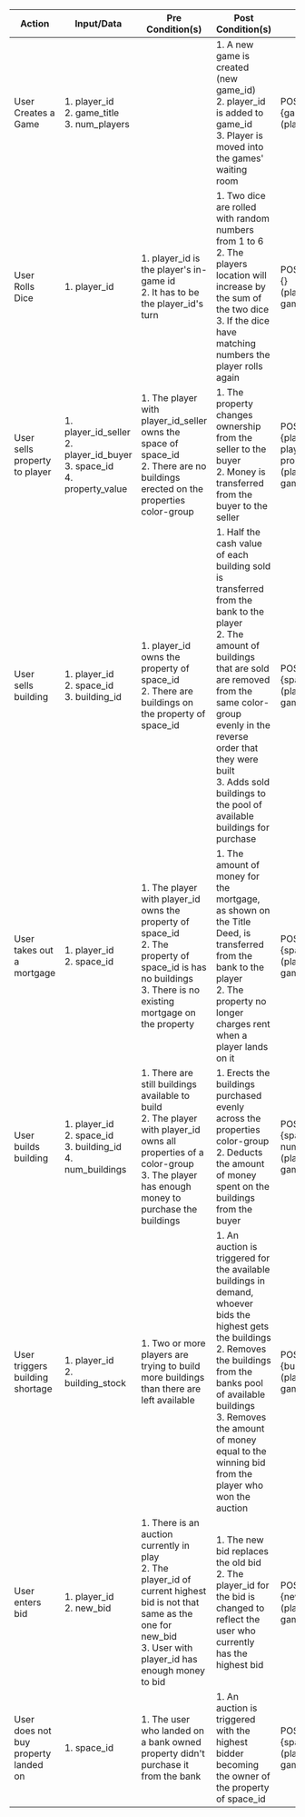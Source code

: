 | Action                                  | Input/Data                                                                        | Pre Condition(s)                                                                                                                                                                 | Post Condition(s)                                                                                                                                                                                                                                                                                                                                                                                  | API Endpoint |
|-----------------------------------------|-----------------------------------------------------------------------------------|----------------------------------------------------------------------------------------------------------------------------------------------------------------------------------|----------------------------------------------------------------------------------------------------------------------------------------------------------------------------------------------------------------------------------------------------------------------------------------------------------------------------------------------------------------------------------------------------|--------------|
| User Creates a Game                     | 1. player_id<br>2. game_title<br>3. num_players                                   |                                                                                                                                                                                  | 1. A new game is created (new game_id)<br>2. player_id is added to game_id<br>3. Player is moved into the games' waiting room                                                                                                                                                                                                                                                                      | POST/games/create <br> {game_title, num_players} <br> (player_id available in session)|
| User Rolls Dice                         | 1. player_id                                                                      | 1. player_id is the player's in-game id<br>2. It has to be the player_id's turn                                                                                                  | 1. Two dice are rolled with random numbers from 1 to 6<br>2. The players location will increase by the sum of the two dice<br>3. If the dice have matching numbers the player rolls again                                                                                                                                                                                                          | POST/games/:id/roll <br> {} <br> (player_id is available in session, game_id in url)|
| User sells property to player           | 1. player_id_seller<br>2. player_id_buyer<br>3. space_id<br>4. property_value     | 1. The player with player_id_seller owns the space of space_id<br>2. There are no buildings erected on the properties color-group                                                | 1. The property changes ownership from the seller to the buyer<br>2. Money is transferred from the buyer to the seller                                                                                                                                                                                                                                                                             | POST/games/:id/sellprop <br> {player_id_seller, player_id_buyer, space_id, property_value} <br> (player_id is available in session, game_id in url)|
| User sells building                     | 1. player_id<br>2. space_id<br>3. building_id                                     | 1. player_id owns the property of space_id<br>2. There are buildings on the property of space_id                                                                                 | 1. Half the cash value of each building sold is transferred from the bank to the player<br>2. The amount of buildings that are sold are removed from the same color-group evenly in the reverse order that they were built<br>3. Adds sold buildings to the pool of available buildings for purchase                                                                                               | POST/games/:id/sellbuild <br> {space_id, building_id} <br> (player_id is available in session, game_id in url)|
| User takes out a mortgage               | 1. player_id<br>2. space_id                                                       | 1. The player with player_id owns the property of space_id<br>2. The property of space_id is has no buildings<br>3. There is no existing mortgage on the property                | 1. The amount of money for the mortgage, as shown on the Title Deed, is transferred from the bank to the player<br>2. The property no longer charges rent when a player lands on it                                                                                                                                                                                                                | POST/games/:id/mortage <br> {space_id} <br> (player_id is available in session, game_id in url)|
| User builds building                    | 1. player_id<br>2. space_id<br>3. building_id<br>4. num_buildings                 | 1. There are still buildings available to build<br>2. The player with player_id owns all properties of a color-group<br>3. The player has enough money to purchase the buildings | 1. Erects the buildings purchased evenly across the properties color-group<br>2. Deducts the amount of money spent on the buildings from the buyer                                                                                                                                                                                                                                                 | POST/games/:id/build <br> {space_id, building_id, num_buildings} <br> (player_id is available in session, game_id in url)|
| User triggers building shortage         | 1. player_id<br>2. building_stock                                                 | 1. Two or more players are trying to build more buildings than there are left available                                                                                          | 1. An auction is triggered for the available buildings in demand, whoever bids the highest gets the buildings<br>2. Removes the buildings from the banks pool of available buildings<br>3. Removes the amount of money equal to the winning bid from the player who won the auction                                                                                                                | POST/games/:id/buildshort <br> {building_stock} <br> (player_id is available in session, game_id in url)|
| User enters bid                         | 1. player_id<br>2. new_bid                                                        | 1. There is an auction currently in play<br>2. The player_id of current highest bid is not that same as the one for new_bid<br>3. User with player_id has enough money to bid    | 1. The new bid replaces the old bid<br>2. The player_id for the bid is changed to reflect the user who currently has the highest bid                                                                                                                                                                                                                                                               | POST/games/:id/bid <br> {new_bid} <br> (player_id is available in session, game_id in url)|
| User does not buy property landed on    | 1. space_id                                                                       | 1. The user who landed on a bank owned property didn't purchase it from the bank                                                                                                 | 1. An auction is triggered with the highest bidder becoming the owner of the property of space_id                                                                                                                                                                                                                                                                                                  | POST/games/:id/propertyauction <br> {space_id} <br> (player_id is available in session, game_id in url)|
